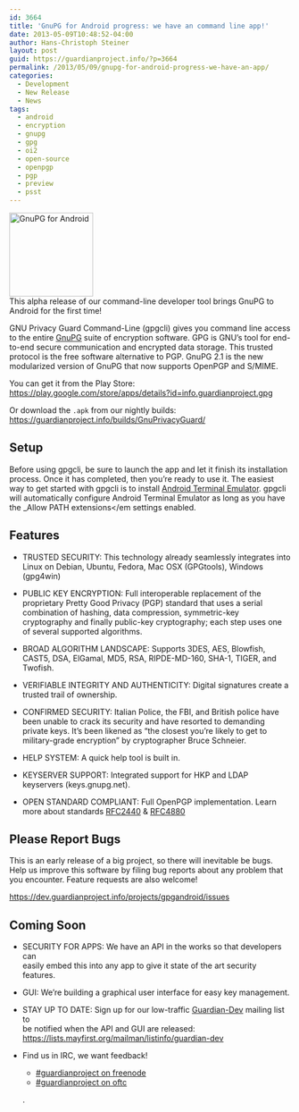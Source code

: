 ```yaml
---
id: 3664
title: 'GnuPG for Android progress: we have an command line app!'
date: 2013-05-09T10:48:52-04:00
author: Hans-Christoph Steiner
layout: post
guid: https://guardianproject.info/?p=3664
permalink: /2013/05/09/gnupg-for-android-progress-we-have-an-app/
categories:
  - Development
  - New Release
  - News
tags:
  - android
  - encryption
  - gnupg
  - gpg
  - oi2
  - open-source
  - openpgp
  - pgp
  - preview
  - psst
---
```

[<img src="https://guardianproject.info/wp-content/uploads/2013/05/icon-150x150.png" alt="GnuPG for Android" width="150" height="150" class="alignleft size-thumbnail wp-image-3680" srcset="https://guardianproject.info/wp-content/uploads/2013/05/icon-150x150.png 150w, https://guardianproject.info/wp-content/uploads/2013/05/icon-300x300.png 300w, https://guardianproject.info/wp-content/uploads/2013/05/icon.png 512w" sizes="(max-width: 150px) 100vw, 150px" />](https://guardianproject.info/wp-content/uploads/2013/05/icon.png)  
This alpha release of our command-line developer tool brings GnuPG to Android for the first time!

GNU Privacy Guard Command-Line (gpgcli) gives you command line access to the entire <a href="http://gnupg.org" title="Gnu Privacy Guard home page" target="_blank">GnuPG</a> suite of encryption software. GPG is GNU’s tool for end-to-end secure communication and encrypted data storage. This trusted protocol is the free software alternative to PGP. GnuPG 2.1 is the new modularized version of GnuPG that now supports OpenPGP and S/MIME.

You can get it from the Play Store:  
<a href="https://play.google.com/store/apps/details?id=info.guardianproject.gpg" target="_blank">https://play.google.com/store/apps/details?id=info.guardianproject.gpg</a>

Or download the `.apk` from our nightly builds:  
<a href="https://guardianproject.info/builds/GnuPrivacyGuard/" target="_blank">https://guardianproject.info/builds/GnuPrivacyGuard/</a>

## Setup

Before using gpgcli, be sure to launch the app and let it finish its installation process. Once it has completed, then you’re ready to use it. The easiest way to get started with gpgcli is to install <a href="https://play.google.com/store/apps/details?id=jackpal.androidterm" title="download Android Terminal emulator from the Google Play Store"  target="_blank">Android Terminal Emulator</a>. gpgcli will automatically configure Android Terminal Emulator as long as you have the _Allow PATH extensions</em settings enabled. 

## Features

  * TRUSTED SECURITY: This technology already seamlessly integrates into Linux on Debian, Ubuntu, Fedora, Mac OSX (GPGtools), Windows (gpg4win)
  * PUBLIC KEY ENCRYPTION: Full interoperable replacement of the proprietary Pretty Good Privacy (PGP) standard that uses a serial combination of hashing, data compression, symmetric-key cryptography and finally public-key cryptography; each step uses one of several supported algorithms.
  * BROAD ALGORITHM LANDSCAPE: Supports 3DES, AES, Blowfish, CAST5, DSA, ElGamal, MD5, RSA, RIPDE-MD-160, SHA-1, TIGER, and Twofish.
  * VERIFIABLE INTEGRITY AND AUTHENTICITY: Digital signatures create a trusted trail of ownership.
  * CONFIRMED SECURITY: Italian Police, the FBI, and British police have been unable to crack its security and have resorted to demanding private keys. It’s been likened as “the closest you’re likely to get to military-grade encryption” by cryptographer Bruce Schneier.
  * HELP SYSTEM: A quick help tool is built in.
  * KEYSERVER SUPPORT: Integrated support for HKP and LDAP keyservers (keys.gnupg.net).
  * OPEN STANDARD COMPLIANT: Full OpenPGP implementation. Learn more about standards <a href="http://tools.ietf.org/html/rfc2440" target="_blank">RFC2440</a> & <a href="http://tools.ietf.org/html/rfc4880" target="_blank">RFC4880</a> </ul> 
    ## Please Report Bugs
    
    This is an early release of a big project, so there will inevitable be bugs. Help us improve this software by filing bug reports about any problem that you encounter. Feature requests are also welcome!
    
    <a href="https://dev.guardianproject.info/projects/gpgandroid/issues" target="_blank">https://dev.guardianproject.info/projects/gpgandroid/issues</a>
    
    ## Coming Soon
    
      * SECURITY FOR APPS: We have an API in the works so that developers can  
        easily embed this into any app to give it state of the art security features.
      * GUI: We’re building a graphical user interface for easy key management.
      * STAY UP TO DATE: Sign up for our low-traffic <a href="https://lists.mayfirst.org/mailman/listinfo/guardian-dev" title="subscribe to the guardian-dev mailing list" target="_blank">Guardian-Dev</a> mailing list to  
        be notified when the API and GUI are released:  
        <a href="https://lists.mayfirst.org/mailman/listinfo/guardian-dev" target="_blank">https://lists.mayfirst.org/mailman/listinfo/guardian-dev</a>
      * Find us in IRC, we want feedback! 
          * [#guardianproject on freenode](irc://irc.freenode.net/guardianproject)
          * [#guardianproject on oftc](irc://irc.oftc.net/guardianproject)
        
        .</li> </ul>